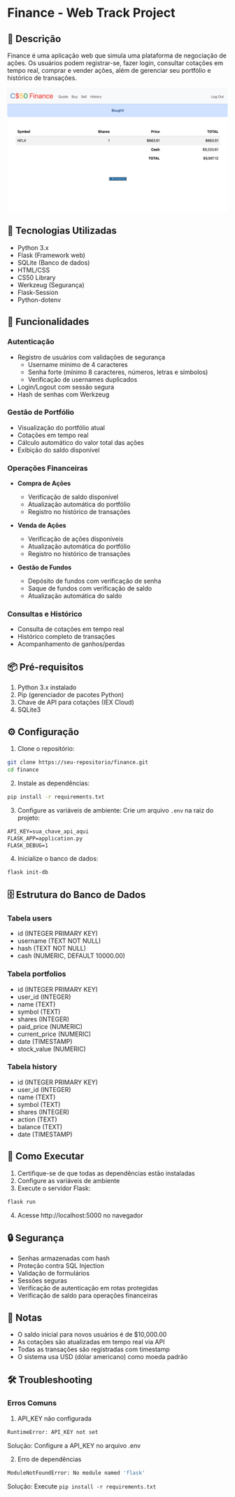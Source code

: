 # Finance - Web Track Project

## 📝 Descrição
Finance é uma aplicação web que simula uma plataforma de negociação de ações. Os usuários podem registrar-se, fazer login, consultar cotações em tempo real, comprar e vender ações, além de gerenciar seu portfólio e histórico de transações.

![image](docs/image.png)

## 🔧 Tecnologias Utilizadas
- Python 3.x
- Flask (Framework web)
- SQLite (Banco de dados)
- HTML/CSS
- CS50 Library
- Werkzeug (Segurança)
- Flask-Session
- Python-dotenv

## 🚀 Funcionalidades

### Autenticação
- Registro de usuários com validações de segurança
  - Username mínimo de 4 caracteres
  - Senha forte (mínimo 8 caracteres, números, letras e símbolos)
  - Verificação de usernames duplicados
- Login/Logout com sessão segura
- Hash de senhas com Werkzeug

### Gestão de Portfólio
- Visualização do portfólio atual
- Cotações em tempo real
- Cálculo automático do valor total das ações
- Exibição do saldo disponível

### Operações Financeiras
- **Compra de Ações**
  - Verificação de saldo disponível
  - Atualização automática do portfólio
  - Registro no histórico de transações

- **Venda de Ações**
  - Verificação de ações disponíveis
  - Atualização automática do portfólio
  - Registro no histórico de transações

- **Gestão de Fundos**
  - Depósito de fundos com verificação de senha
  - Saque de fundos com verificação de saldo
  - Atualização automática do saldo

### Consultas e Histórico
- Consulta de cotações em tempo real
- Histórico completo de transações
- Acompanhamento de ganhos/perdas

## 📦 Pré-requisitos

1. Python 3.x instalado
2. Pip (gerenciador de pacotes Python)
3. Chave de API para cotações (IEX Cloud)
4. SQLite3

## ⚙️ Configuração

1. Clone o repositório:
```bash
git clone https://seu-repositorio/finance.git
cd finance
```

2. Instale as dependências:
```bash
pip install -r requirements.txt
```

3. Configure as variáveis de ambiente:
Crie um arquivo `.env` na raiz do projeto:
```env
API_KEY=sua_chave_api_aqui
FLASK_APP=application.py
FLASK_DEBUG=1
```

4. Inicialize o banco de dados:
```bash
flask init-db
```

## 🗄️ Estrutura do Banco de Dados

### Tabela users
- id (INTEGER PRIMARY KEY)
- username (TEXT NOT NULL)
- hash (TEXT NOT NULL)
- cash (NUMERIC, DEFAULT 10000.00)

### Tabela portfolios
- id (INTEGER PRIMARY KEY)
- user_id (INTEGER)
- name (TEXT)
- symbol (TEXT)
- shares (INTEGER)
- paid_price (NUMERIC)
- current_price (NUMERIC)
- date (TIMESTAMP)
- stock_value (NUMERIC)

### Tabela history
- id (INTEGER PRIMARY KEY)
- user_id (INTEGER)
- name (TEXT)
- symbol (TEXT)
- shares (INTEGER)
- action (TEXT)
- balance (TEXT)
- date (TIMESTAMP)

## 🚀 Como Executar

1. Certifique-se de que todas as dependências estão instaladas
2. Configure as variáveis de ambiente
3. Execute o servidor Flask:
```bash
flask run
```
4. Acesse http://localhost:5000 no navegador

## 🔒 Segurança
- Senhas armazenadas com hash
- Proteção contra SQL Injection
- Validação de formulários
- Sessões seguras
- Verificação de autenticação em rotas protegidas
- Verificação de saldo para operações financeiras

## 📝 Notas
- O saldo inicial para novos usuários é de $10,000.00
- As cotações são atualizadas em tempo real via API
- Todas as transações são registradas com timestamp
- O sistema usa USD (dólar americano) como moeda padrão

## 🛠️ Troubleshooting

### Erros Comuns
1. API_KEY não configurada
```bash
RuntimeError: API_KEY not set
```
Solução: Configure a API_KEY no arquivo .env

2. Erro de dependências
```bash
ModuleNotFoundError: No module named 'flask'
```
Solução: Execute `pip install -r requirements.txt`

